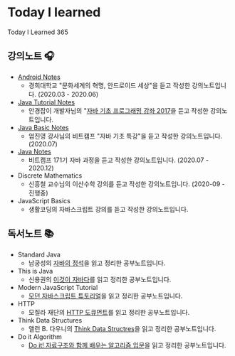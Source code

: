 # Today I learned

Today I Learned 365

## 강의노트 🎧

+ [Android Notes](https://github.com/hayeon17kim/TIL/blob/master/android/README.md)
    + 경희대학교 "문화세계의 혁명, 안드로이드 세상"을 듣고 작성한 강의노트입니다. (2020.03 - 2020.06)
+ [Java Tutorial Notes](https://github.com/hayeon17kim/TIL/blob/master/java-tutorial/README.md#Java-Tutorial)
    + 안경잡이 개발자님의 "[자바 기초 프로그래밍 강좌 2017](https://www.youtube.com/watch?v=wjLwmWyItWI&list=PLRx0vPvlEmdBjfCADjCc41aD4G0bmdl4R)을 듣고 작성한 강의노트입니다.
+ [Java Basic Notes](https://github.com/hayeon17kim/TIL/tree/master/bitcamp-java-basic/README.md)
    + 엄진영 강사님의 비트캠프 "자바 기초 특강"을 듣고 작성한 강의노트입니다. (2020.07)
+ [Java Notes](https://github.com/hayeon17kim/TIL/tree/master/bitcamp-java/README.md)
    + 비트캠프 171기 자바 과정을 듣고 작성한 강의노트입니다. (2020.07 - 2020.12)
+ Discrete Mathematics
    + 신흥철 교수님의 이산수학 강의를 듣고 작성한 강의노트입니다. (2020-09 - 진행중)
+ JavaScript Basics
    + 생활코딩의 자바스크립트 강의를 듣고 작성한 강의노트입니다.

## 독서노트 📚

- Standard Java
    - 남궁성의 [자바의 정석](https://www.aladin.co.kr/shop/wproduct.aspx?ItemId=76083001)을 읽고 정리한 공부노트입니다.
- This is Java
    - 신용권의 [이것이 자바다](https://www.aladin.co.kr/shop/wproduct.aspx?ItemId=50563128)를 읽고 정리한 공부노트입니다. 
- Modern JavaScript Tutorial
    - [모던 자바스크립트 튜토리얼](https://ko.javascript.info/)을 읽고 정리한 공부노트입니다.
- HTTP
    - 모질라 재단의 [HTTP 도큐먼트](https://developer.mozilla.org/ko/docs/Web/HTTP)를 읽고 정리한 공부노트입니다.
- Think Data Structures
    - 앨런 B. 다우니의 [Think Data Structres](https://www.aladin.co.kr/shop/wproduct.aspx?ItemId=148016214)을 읽고 정리한 공부노트입니다.
- Do it Algorithm
    - [Do it! 자료구조와 함께 배우는 알고리즘 입문](https://www.aladin.co.kr/shop/wproduct.aspx?ItemId=143301556)을 읽고 정리한 공부노트입니다.
    

